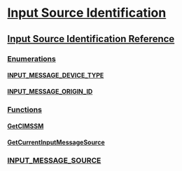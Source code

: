 # [Input Source Identification](input-source-identification-portal.md)
## [Input Source Identification Reference](input-source-identification-reference.md)
### [Enumerations](enumerations.md)
#### [INPUT_MESSAGE_DEVICE_TYPE](/windows/win32/winuser/ne-winuser-taginput_message_device_type?branch=master)
#### [INPUT_MESSAGE_ORIGIN_ID](/windows/win32/winuser/ne-winuser-taginput_message_origin_id?branch=master)
### [Functions](functions.md)
#### [GetCIMSSM](/windows/win32/winuser/nf-winuser-getcimssm?branch=master)
#### [GetCurrentInputMessageSource](/windows/win32/winuser/nf-winuser-getcurrentinputmessagesource?branch=master)
### [INPUT_MESSAGE_SOURCE](/windows/win32/winuser/ns-winuser-taginput_message_source?branch=master)

